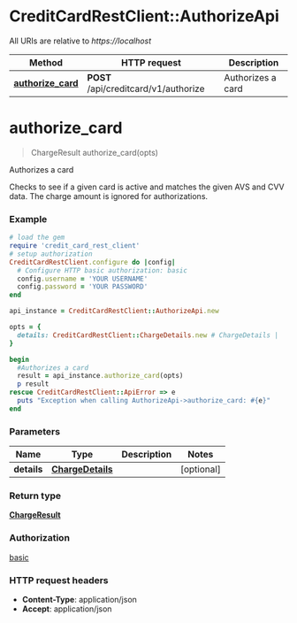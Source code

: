 # CreditCardRestClient::AuthorizeApi

All URIs are relative to *https://localhost*

Method | HTTP request | Description
------------- | ------------- | -------------
[**authorize_card**](AuthorizeApi.md#authorize_card) | **POST** /api/creditcard/v1/authorize | Authorizes a card


# **authorize_card**
> ChargeResult authorize_card(opts)

Authorizes a card

Checks to see if a given card is active and matches the given AVS and CVV data. The charge amount is ignored for authorizations.

### Example
```ruby
# load the gem
require 'credit_card_rest_client'
# setup authorization
CreditCardRestClient.configure do |config|
  # Configure HTTP basic authorization: basic
  config.username = 'YOUR USERNAME'
  config.password = 'YOUR PASSWORD'
end

api_instance = CreditCardRestClient::AuthorizeApi.new

opts = { 
  details: CreditCardRestClient::ChargeDetails.new # ChargeDetails | 
}

begin
  #Authorizes a card
  result = api_instance.authorize_card(opts)
  p result
rescue CreditCardRestClient::ApiError => e
  puts "Exception when calling AuthorizeApi->authorize_card: #{e}"
end
```

### Parameters

Name | Type | Description  | Notes
------------- | ------------- | ------------- | -------------
 **details** | [**ChargeDetails**](ChargeDetails.md)|  | [optional] 

### Return type

[**ChargeResult**](ChargeResult.md)

### Authorization

[basic](../README.md#basic)

### HTTP request headers

 - **Content-Type**: application/json
 - **Accept**: application/json




